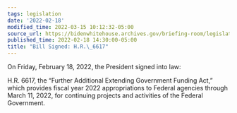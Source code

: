 ```yaml
---
tags: legislation
date: '2022-02-18'
modified_time: 2022-03-15 10:12:32-05:00
source_url: https://bidenwhitehouse.archives.gov/briefing-room/legislation/2022/02/18/bill-signed-h-r-6617/
published_time: 2022-02-18 14:30:00-05:00
title: "Bill Signed: H.R.\_6617"
---
```

 
On Friday, February 18, 2022, the President signed into law:

H.R. 6617, the “Further Additional Extending Government Funding Act,”
which provides fiscal year 2022 appropriations to Federal agencies
through March 11, 2022, for continuing projects and activities of the
Federal Government.
